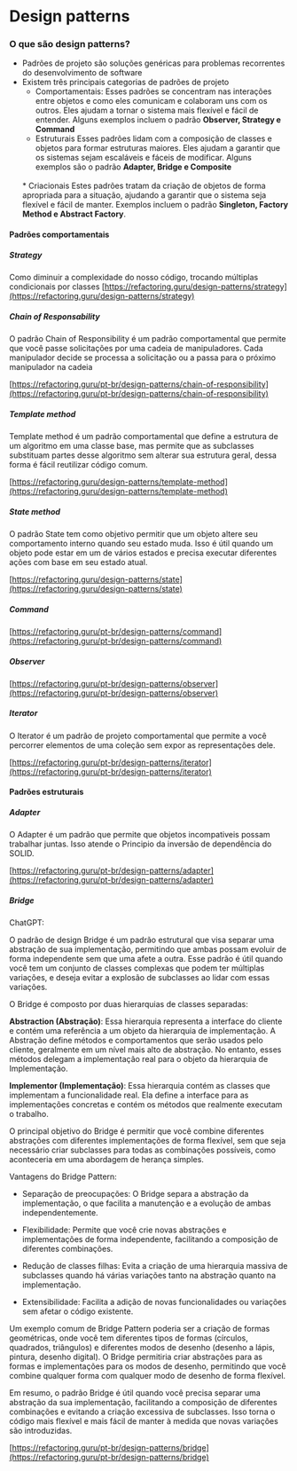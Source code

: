 # Design patterns

### O que são design patterns?
* Padrões de projeto são soluções genéricas para problemas recorrentes do desenvolvimento de software
* Existem três principais categorias de padrões de projeto
    * Comportamentais:
    Esses padrões se concentram nas interações entre objetos e como eles comunicam e colaboram uns com os outros. Eles ajudam a tornar o sistema mais flexível e fácil de entender. Alguns exemplos incluem o padrão <b>Observer, Strategy e Command</b>
        <br>
    * Estruturais
    Esses padrões lidam com a composição de classes e objetos para formar estruturas maiores. Eles ajudam a garantir que os sistemas sejam escaláveis e fáceis de modificar. Alguns exemplos são o padrão <b>Adapter, Bridge e Composite</b>
    <br>
    * Criacionais
    Estes padrões tratam da criação de objetos de forma apropriada para a situação, ajudando a garantir que o sistema seja flexível e fácil de manter. Exemplos incluem o padrão <b>Singleton, Factory Method e Abstract Factory</b>.

#### Padrões comportamentais
##### Strategy
Como diminuir a complexidade do nosso código, trocando múltiplas condicionais por classes
[https://refactoring.guru/design-patterns/strategy](https://refactoring.guru/design-patterns/strategy)

##### Chain of Responsability
O padrão Chain of Responsibility é um padrão comportamental que permite que você passe solicitações por uma cadeia de manipuladores. Cada manipulador decide se processa a solicitação ou a passa para o próximo manipulador na cadeia

[https://refactoring.guru/pt-br/design-patterns/chain-of-responsibility](https://refactoring.guru/pt-br/design-patterns/chain-of-responsibility)

##### Template method

Template method é um padrão comportamental que define a estrutura de um algoritmo em uma classe base, mas permite que as subclasses substituam partes desse algoritmo sem alterar sua estrutura geral, dessa forma é fácil reutilizar código comum.

[https://refactoring.guru/design-patterns/template-method](https://refactoring.guru/design-patterns/template-method)

##### State method

O padrão State tem como objetivo permitir que um objeto altere seu comportamento interno quando seu estado muda. Isso é útil quando um objeto pode estar em um de vários estados e precisa executar diferentes ações com base em seu estado atual.

[https://refactoring.guru/design-patterns/state](https://refactoring.guru/design-patterns/state)

##### Command

[https://refactoring.guru/pt-br/design-patterns/command](https://refactoring.guru/pt-br/design-patterns/command)

##### Observer

[https://refactoring.guru/pt-br/design-patterns/observer](https://refactoring.guru/pt-br/design-patterns/observer)


##### Iterator

O Iterator é um padrão de projeto comportamental que permite a você percorrer elementos de uma coleção sem expor as representações dele.

[https://refactoring.guru/pt-br/design-patterns/iterator](https://refactoring.guru/pt-br/design-patterns/iterator)


#### Padrões estruturais

##### Adapter

O Adapter é um padrão que permite que objetos incompativeis possam trabalhar juntas. Isso atende o Principio da inversão de dependência do SOLID.

[https://refactoring.guru/pt-br/design-patterns/adapter](https://refactoring.guru/pt-br/design-patterns/adapter)

##### Bridge

ChatGPT:

O padrão de design Bridge é um padrão estrutural que visa separar uma abstração de sua implementação, permitindo que ambas possam evoluir de forma independente sem que uma afete a outra. Esse padrão é útil quando você tem um conjunto de classes complexas que podem ter múltiplas variações, e deseja evitar a explosão de subclasses ao lidar com essas variações.

O Bridge é composto por duas hierarquias de classes separadas:

<b>Abstraction (Abstração)</b>: Essa hierarquia representa a interface do cliente e contém uma referência a um objeto da hierarquia de implementação. A Abstração define métodos e comportamentos que serão usados pelo cliente, geralmente em um nível mais alto de abstração. No entanto, esses métodos delegam a implementação real para o objeto da hierarquia de Implementação.

<b>Implementor (Implementação)</b>: Essa hierarquia contém as classes que implementam a funcionalidade real. Ela define a interface para as implementações concretas e contém os métodos que realmente executam o trabalho.

O principal objetivo do Bridge é permitir que você combine diferentes abstrações com diferentes implementações de forma flexível, sem que seja necessário criar subclasses para todas as combinações possíveis, como aconteceria em uma abordagem de herança simples.

Vantagens do Bridge Pattern:

* Separação de preocupações: O Bridge separa a abstração da implementação, o que facilita a manutenção e a evolução de ambas independentemente.

* Flexibilidade: Permite que você crie novas abstrações e implementações de forma independente, facilitando a composição de diferentes combinações.

* Redução de classes filhas: Evita a criação de uma hierarquia massiva de subclasses quando há várias variações tanto na abstração quanto na implementação.

* Extensibilidade: Facilita a adição de novas funcionalidades ou variações sem afetar o código existente.

Um exemplo comum de Bridge Pattern poderia ser a criação de formas geométricas, onde você tem diferentes tipos de formas (círculos, quadrados, triângulos) e diferentes modos de desenho (desenho a lápis, pintura, desenho digital). O Bridge permitiria criar abstrações para as formas e implementações para os modos de desenho, permitindo que você combine qualquer forma com qualquer modo de desenho de forma flexível.

Em resumo, o padrão Bridge é útil quando você precisa separar uma abstração da sua implementação, facilitando a composição de diferentes combinações e evitando a criação excessiva de subclasses. Isso torna o código mais flexível e mais fácil de manter à medida que novas variações são introduzidas.

[https://refactoring.guru/pt-br/design-patterns/bridge](https://refactoring.guru/pt-br/design-patterns/bridge)